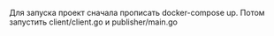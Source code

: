 Для запуска проект сначала прописать docker-compose up.
Потом запустить client/client.go и publisher/main.go
